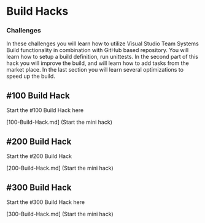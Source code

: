 # Build Hacks

### Challenges
In these challenges you will learn how to utilize Visual Studio Team Systems Build functionality in combination with GitHub based repository. You will learn how to setup a build definition, run unittests. In the second part of this hack you will improve the build, and will learn how to add tasks from the market place. In the last section you will learn several optimizations to speed up the build.

## #100 Build Hack
Start the #100 Build Hack here

[100-Build-Hack.md] (Start the mini hack)

## #200 Build Hack
Start the #200 Build Hack

[200-Build-Hack.md] (Start the mini hack)

## #300 Build Hack
Start the #300 Build Hack here

[300-Build-Hack.md] (Start the mini hack)
